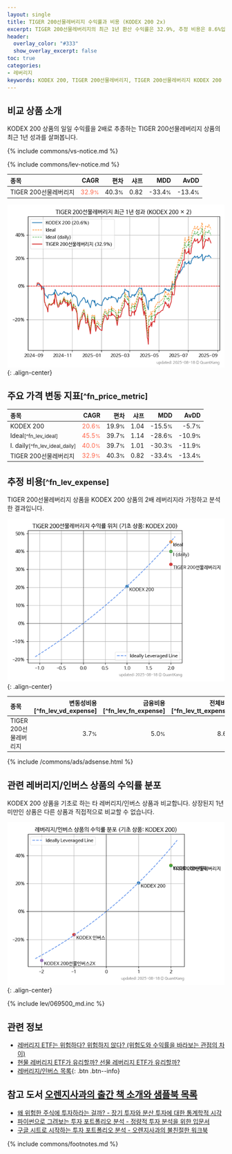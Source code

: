 ```yaml
---
layout: single
title: TIGER 200선물레버리지 수익률과 비용 (KODEX 200 2x)
excerpt: TIGER 200선물레버리지의 최근 1년 환산 수익률은 32.9%, 추정 비용은 8.6%입니다.
header:
  overlay_color: "#333"
  show_overlay_excerpt: false
toc: true
categories:
- 레버리지
keywords: KODEX 200, TIGER 200선물레버리지, TIGER 200선물레버리지 KODEX 200 비교, 267770, 069500, 267770 267770 비교
---
```


## 비교 상품 소개


KODEX 200 상품의 일일 수익률을 2배로 추종하는 TIGER 200선물레버리지 상품의 최근 1년 성과를 살펴봅니다.





{% include commons/vs-notice.md %}

{% include commons/lev-notice.md %}

| **종목** | **CAGR** | **편차** | **샤프** | **MDD** | **AvDD** |
| :------------ | ------: | -----------: | -------: | ------: | -------: |
| TIGER 200선물레버리지 | <span style="color: tomato">32.9<small>%</small></span> | 40.3<small>%</small> | 0.82 | -33.4<small>%</small> | -13.4<small>%</small> |

<!-- more -->


![TIGER 200선물레버리지](/lev/images/267770.png){: .align-center}


## 주요 가격 변동 지표<small>[^fn_price_metric]</small>


| **종목** | **CAGR** | **편차** | **샤프** | **MDD** | **AvDD** |
| :------------ | ------: | -----------: | -------: | ------: | -------: |
| KODEX 200 | <span style="color: tomato">20.6<small>%</small></span> | 19.9<small>%</small> | 1.04 | -15.5<small>%</small> | -5.7<small>%</small> |
| Ideal<small>[^fn_lev_ideal]</small> | <span style="color: tomato">45.5<small>%</small></span> | 39.7<small>%</small> | 1.14 | -28.6<small>%</small> | -10.9<small>%</small> |
| I. daily<small>[^fn_lev_ideal_daily]</small> | <span style="color: tomato">40.0<small>%</small></span> | 39.7<small>%</small> | 1.01 | -30.3<small>%</small> | -11.9<small>%</small> |
| TIGER 200선물레버리지 | <span style="color: tomato">32.9<small>%</small></span> | 40.3<small>%</small> | 0.82 | -33.4<small>%</small> | -13.4<small>%</small> |


## 추정 비용<small>[^fn_lev_expense]</small><a id="expense"></a>

TIGER 200선물레버리지 상품을 KODEX 200 상품의 2배 레버리지라 가정하고 분석한 결과입니다.

![TIGER 200선물레버리지](/lev/images/267770_ideal.png){: .align-center}

| **종목** | **변동성비용**[^fn_lev_vd_expense] | **금융비용**[^fn_lev_fn_expense] | **전체비용**[^fn_lev_tt_expense] |
| :------------ | ------: | -----------: | -------: |
| TIGER 200선물레버리지 | 3.7<small>%</small> | 5.0<small>%</small> | 8.6<small>%</small> |

{% include /commons/ads/adsense.html %}



## 관련 레버리지/인버스 상품의 수익률 분포

KODEX 200 상품을 기초로 하는 타 레버리지/인버스 상품과 비교합니다. 상장된지 1년 미만인 상품은 다른 상품과 직접적으로 비교할 수 없습니다.

![KODEX 200](/lev/images/069500_ideal.png){: .align-center}

{% include lev/069500_md.inc %}


## 관련 정보

- [레버리지 ETF는 위험하다? 위험하지 않다? (위험도와 수익률을 바라보는 관점의 차이)](https://kongdori.tistory.com/182)
- [현물 레버리지 ETF가 유리할까? 선물 레버리지 ETF가 유리할까?](https://kongdori.tistory.com/149)
- [레버리지/인버스 목록](/lev/){: .btn .btn--info}


## 참고 도서 [오렌지사과의 출간 책 소개와 샘플북 목록](https://kongdori.tistory.com/691)

- [왜 위험한 주식에 투자하라는 걸까? - 장기 투자와 분산 투자에 대한 통계학적 시각](https://kongdori.tistory.com/421)
- [파이썬으로 그려보는 투자 포트폴리오 분석  - 정량적 투자 분석을 위한 입문서](https://kongdori.tistory.com/643)
- [구글 시트로 시작하는 투자 포트폴리오 분석 - 오렌지사과의 불친절한 워크북](https://kongdori.tistory.com/449)

{% include commons/footnotes.md %}